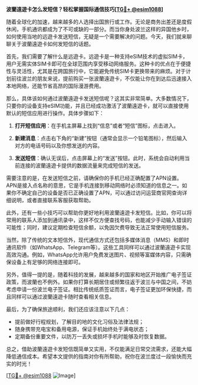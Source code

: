 **波蘭遠遊卡怎么发短信？轻松掌握国际通信技巧[[TG💪+ @esim1088](https://t.me/s/esim1088)]**

随着全球化的加速，越来越多的人选择出国旅行或工作。无论是商务出差还是度假休闲，手机通讯都成为了不可或缺的一部分。而当你身处波兰这样的异国他乡时，如何使用当地的远遊卡发送短信，无疑是一个需要解决的问题。今天，我们就来聊聊关于波蘭遠遊卡如何发短信的话题。

首先，我们需要了解什么是远遊卡。远遊卡是一种支持eSIM技术的虚拟SIM卡，用户无需实体SIM卡即可在全球范围内享受移动网络服务。这种卡的优点在于便捷性与灵活性，尤其是在跨国旅行中，它能避免传统SIM卡更换带来的麻烦。对于计划前往波兰的朋友来说，提前购买一张波蘭遠遊卡，不仅能让你在到达后迅速接入本地网络，还能节省高昂的国际漫游费用。

那么，具体该如何通过波蘭遠遊卡发送短信呢？这其实非常简单。大多数情况下，只要你的设备支持eSIM功能，并且已经成功激活了波蘭遠遊卡，就可以直接使用默认的短信应用进行操作。具体步骤如下：

1. **打开短信应用**：在手机主屏幕上找到“信息”或者“短信”图标，点击进入。
   
2. **新建消息**：点击右下角的“新建”按钮（通常会显示一个铅笔图标），然后输入对方的电话号码以及你想发送的内容。

3. **发送短信**：确认无误后，点击屏幕上的“发送”按钮。此时，系统会自动利用当前连接的波蘭遠遊卡提供的数据流量来完成短信的发送。

需要注意的是，在发送短信之前，请确保你的手机已经正确配置了APN设置。APN是接入点名称的意思，它是手机连接到移动网络时必须知道的信息之一。如果你不确定自己的设备是否已正确设置了APN，可以通过访问运营商官网查询详细说明，或者直接联系客服获取帮助。

此外，还有一些小技巧可以帮助你更好地利用波蘭遠遊卡发短信。比如，你可以将常用的联系人添加到通讯录中，这样不仅方便查找号码，也能减少手动输入错误的可能性；同时，建议定期检查短信余额，以免因欠费导致无法正常使用短信服务。

当然，除了传统的文本短信外，现代通信方式还包括多媒体消息（MMS）和即时通讯软件（如WhatsApp、Telegram等）。这些工具同样可以通过波蘭遠遊卡实现高效沟通。例如，WhatsApp允许用户免费发送图片、视频等富媒体内容，只需确保设备上有足够的网络连接即可。

另外，值得一提的是，随着科技的发展，越来越多的国家和地区开始推广电子签证政策，而波蘭也不例外。如果你打算长期居住或频繁往返于波兰与中国之间，不妨考虑申请一份波兰电子签证。相比传统纸质签证而言，电子签证更加环保快捷，而且同样可以通过波蘭遠遊卡随时查看相关信息。

最后，为了确保旅途顺利，我们还应该注意以下几点：
- 提前做好行程规划，了解目的地的文化习俗及法律法规；
- 随身携带充电宝和备用电源，保证手机始终处于满电状态；
- 定期备份重要文件，以防万一丢失或损坏手机时能够及时恢复数据。

总之，借助波蘭遠遊卡发短信既简单又实用，不仅能满足日常交流需求，还能大幅降低通信成本。希望本文提供的指南对你有所帮助，祝你在波兰度过一段愉快而充实的时光！

[[TG💪+ @esim1088](https://t.me/s/esim1088) ![Image](https://i.postimg.cc/4NQfJmqS/Snipaste-2025-05-13-00-14-12.png)]